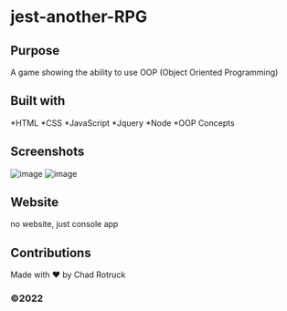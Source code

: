 # jest-another-RPG

## Purpose 
A game showing the ability to use OOP (Object Oriented Programming)

## Built with
*HTML
*CSS
*JavaScript
*Jquery
*Node
*OOP Concepts

## Screenshots
![image](https://user-images.githubusercontent.com/65087262/148630335-149fafd6-eb02-4e7f-93f4-3194e80f2a5e.png)
![image](https://user-images.githubusercontent.com/65087262/148630364-6d50b731-9b28-4461-9a4f-30d51c2646da.png)



## Website
no website, just console app

## Contributions
Made with ❤️ by Chad Rotruck

### ©️2022
